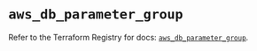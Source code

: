# `aws_db_parameter_group`

Refer to the Terraform Registry for docs: [`aws_db_parameter_group`](https://registry.terraform.io/providers/hashicorp/aws/6.9.0/docs/resources/db_parameter_group).
